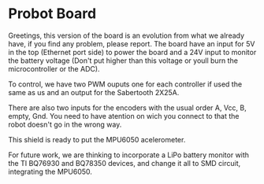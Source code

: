 # Probot Board

Greetings, this version of the board is an evolution from what we already have, if you find any problem, please report.
The board have an input for 5V in the top (Ethernet port side) to power the board and a 24V input to monitor the battery voltage (Don't put higher than this voltage or youll burn the microcontroller or the ADC).

To control, we have two PWM ouputs one for each controller if used the same as us and an output for the Sabertooth 2X25A.

There are also two inputs for the encoders with the usual order A, Vcc, B, empty, Gnd. You need to have atention on wich you connect to that the robot doesn't go in the wrong way.

This shield is ready to put the MPU6050 acelerometer.

For future work, we are thinking to incorporate a LiPo battery monitor with the TI BQ76930 and BQ78350 devices, and change it all to SMD circuit, integrating the MPU6050.
